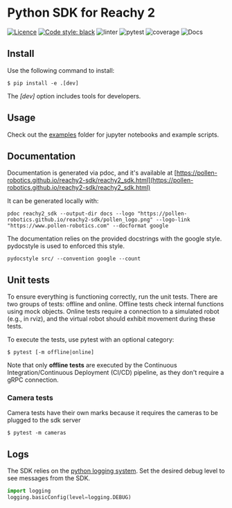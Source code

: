 # Python SDK for Reachy 2

[![Licence](https://img.shields.io/badge/licence-Apache%202.0-blue)](LICENSE) 
[![Code style: black](https://img.shields.io/badge/code%20style-black-000000.svg)](https://github.com/psf/black) 
![linter](https://github.com/pollen-robotics/reachy2-sdk/actions/workflows/lint.yml/badge.svg) 
![pytest](https://github.com/pollen-robotics/reachy2-sdk/actions/workflows/unit_tests.yml/badge.svg) 
![coverage](https://img.shields.io/endpoint?url=https://gist.githubusercontent.com/FabienDanieau/92452aca5c894f95fb934dc2a7a6815f/raw/covbadge.json)
![Docs](https://github.com/pollen-robotics/python-template/actions/workflows/docs.yml/badge.svg)

## Install

Use the following command to install:

```console
$ pip install -e .[dev]
```

The *[dev]* option includes tools for developers.

## Usage

Check out the [examples](src/examples/) folder for jupyter notebooks and example scripts.

## Documentation

Documentation is generated via pdoc, and it's available at [https://pollen-robotics.github.io/reachy2-sdk/reachy2_sdk.html](https://pollen-robotics.github.io/reachy2-sdk/reachy2_sdk.html)


It can be generated locally with:
```console
pdoc reachy2_sdk --output-dir docs --logo "https://pollen-robotics.github.io/reachy2-sdk/pollen_logo.png" --logo-link "https://www.pollen-robotics.com" --docformat google
```

The documentation relies on the provided docstrings with the google style. pydocstyle is used to enforced this style.
```console
pydocstyle src/ --convention google --count
```

## Unit tests

To ensure everything is functioning correctly, run the unit tests. There are two groups of tests: offline and online. Offline tests check internal functions using mock objects. Online tests require a connection to a simulated robot (e.g., in rviz), and the virtual robot should exhibit movement during these tests.

To execute the tests, use pytest with an optional category:

```console
$ pytest [-m offline|online]
```

Note that only **offline tests** are executed by the Continuous Integration/Continuous Deployment (CI/CD) pipeline, as they don't require a gRPC connection.

### Camera tests

Camera tests have their own marks because it requires the cameras to be plugged to the sdk server 

```console
$ pytest -m cameras
```

## Logs

The SDK relies on the [python logging system](https://docs.python.org/3/howto/logging.html). Set the desired debug level to see messages from the SDK.

```python
import logging
logging.basicConfig(level=logging.DEBUG)
```

